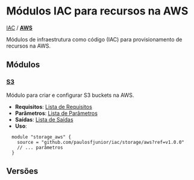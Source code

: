 # Módulos IAC para recursos na AWS

[IAC](../README.md) / **[AWS](./README.md)**

Módulos de infraestrutura como código (IAC) para provisionamento de recursos na AWS.

## Módulos

### [**S3**](../storage/aws/README.md)

Módulo para criar e configurar S3 buckets na AWS.

- **Requisitos**: [Lista de Requisitos](../storage/aws/README.md#requisitos)
- **Parâmetros**: [Lista de Parâmetros](../storage/aws/README.md#variáveis)
- **Saídas**: [Lista de Saídas](../storage/aws/README.md#outputs)
- **Uso**:

```hcl
  module "storage_aws" {
    source = "github.com/paulosfjunior/iac/storage/aws?ref=v1.0.0"
    // ... parâmetros
  }
```

## Versões
